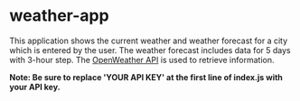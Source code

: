# weather-app
This application shows the current weather and weather forecast for a city which is entered by the user. 
The weather forecast includes data for 5 days with 3-hour step. The [OpenWeather API](https://openweathermap.org/api) is used to
retrieve information.

**Note: Be sure to replace 'YOUR API KEY' at the first line of index.js with your API key.**
